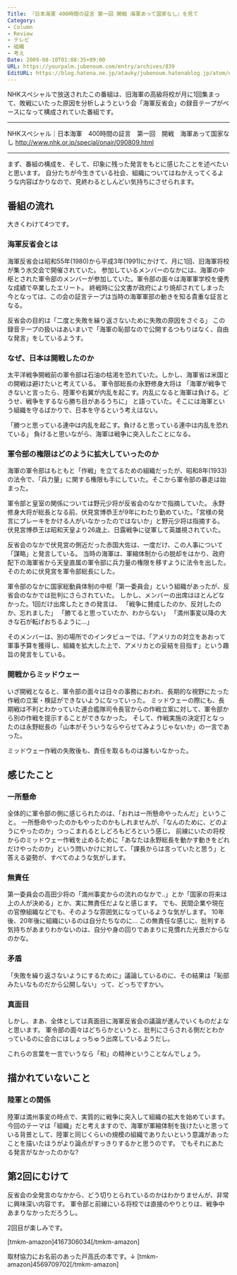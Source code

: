 ```yaml
---
Title: 『日本海軍 400時間の証言 第一回 開戦 海軍あって国家なし』を見て
Category:
- Column
- Review
- テレビ
- 組織
- 考え
Date: 2009-08-10T01:08:35+09:00
URL: https://yourpalm.jubenoum.com/entry/archives/839
EditURL: https://blog.hatena.ne.jp/atauky/jubenoum.hatenablog.jp/atom/entry/6653458415120885221
---
```


NHKスペシャルで放送されたこの番組は、旧海軍の高級将校が月に1回集まって、敗戦にいたった原因を分析しようという会「海軍反省会」の録音テープがベースになって構成されていた番組です。

<hr />

NHKスペシャル｜日本海軍　400時間の証言　第一回　開戦　海軍あって国家なし
<a href="http://www.nhk.or.jp/special/onair/090809.html" title="NHKスペシャル｜日本海軍　400時間の証言　第一回　開戦　海軍あって国家なし">http://www.nhk.or.jp/special/onair/090809.html</a>

<hr />

まず、番組の構成を、そして、印象に残った発言をもとに感じたことを述べたいと思います。
自分たちが今生きている社会、組織についてはねかえってくるような内容ばかりなので、見終わるとしんどい気持ちにさせられます。


<h2>番組の流れ</h2>
大きくわけて4つです。

<h3>海軍反省会とは</h3>
海軍反省会は昭和55年(1980)から平成3年(1991)にかけて、月に1回、旧海軍将校が集う水交会で開催されていた。
参加しているメンバーのなかには、海軍の中枢とされた軍令部のメンバーが参加していた。軍令部の面々は海軍軍学校を優秀な成績で卒業したエリート。
終戦時に公文書が政府により焼却されてしまった今となっては、この会の証言テープは当時の海軍軍部の動きを知る貴重な証言となる。

反省会の目的は「二度と失敗を繰り返さないために失敗の原因をさぐる」
この録音テープの扱いはあいまいで「海軍の恥部なので公開するつもりはなく、自由な発言」をしているようす。

<h3>なぜ、日本は開戦したのか</h3>
太平洋戦争開戦前の軍令部は石油の枯渇を恐れていた。しかし、海軍省は米国との開戦は避けたいと考えている。
軍令部総長の永野修身大将は
「海軍が戦争できないと言ったら、陸軍や右翼が内乱を起こす。内乱になると海軍は負ける。どうせ、戦争をするなら勝ち目があるうちに」
と語っていた。そこには海軍という組織を守るばかりで、日本を守るという考えはない。

「勝つと思っている連中は内乱を起こす。負けると思っている連中は内乱を恐れている」
負けると思いながら、海軍は戦争に突入したことになる。

<h3>軍令部の権限はどのように拡大していったのか</h3>
海軍の軍令部はもともと「作戦」を立てるための組織だったが、昭和8年(1933)の法令で、「兵力量」に関する権限も手にしていた。そこから軍令部の暴走は始まった。

軍令部と皇室の関係については野元少将が反省会のなかで指摘していた。
永野修身大将が総長となる前、伏見宮博恭王が9年にわたり勤めていた。「宮様の発言にブレーキをかける人がいなかったのではないか」と野元少将は指摘する。
伏見宮博恭王は昭和天皇より26歳上、日露戦争に従軍して英雄視されていた。

反省会のなかで伏見宮の側近だった赤国大佐は、一度だけ、この人事について「謀略」と発言している。
当時の海軍は、軍縮体制からの脱却をはかり、政府配下の海軍省から天皇直属の軍令部に兵力量の権限を移すように法令を出した。そのために伏見宮を軍令部総長にした。

軍令部のなかに国家総動員体制の中枢「第一委員会」という組織があったが、反省会のなかでは批判にさらされていた。
しかし、メンバーの出席はほとんどなかった。1回だけ出席したときの発言は、
「戦争に賛成したのか、反対したのか、忘れました」
「勝てると思っていたか、わからない」
「満州事変以降の大きな石が転げおちるように...」

そのメンバーは、別の場所でのインタビューでは、「アメリカの対立をあおって軍事予算を獲得し、組織を拡大した上で、アメリカとの妥結を目指す」という趣旨の発言をしている。

<h3>開戦からミッドウェー</h3>
いざ開戦となると、軍令部の面々は日々の事務におわれ、長期的な視野にたった作戦の立案・検証ができないようになっていった。
ミッドウェーの際にも、長期戦は不利とわかっていた連合艦隊司令長官からの作戦立案に対して、軍令部から別の作戦を提示することができなかった。
そして、作戦実施の決定打となったのは永野総長の「山本がそういうならやらせてみようじゃないか」の一言であった。

ミッドウェー作戦の失敗後も、責任を取るものは誰もいなかった。

<h2>感じたこと</h2>
<h3>一所懸命</h3>
全体的に軍令部の側に感じられたのは、「おれは一所懸命やったんだ」ということ。
一所懸命やったのかもやったのかもしれませんが、「なんのために、どのようにやったのか」つっこまれるとしどろもどろという感じ。
前線にいたの将校からのミッドウェー作戦を止めるために「あなたは永野総長を動かす動きをどれだけやったのか」という問いかけに対して、「課長からは言っていたと思う」と答える姿勢が、すべてのような気がします。

<h3>無責任</h3>
第一委員会の高田少将の「満州事変からの流れのなかで..」とか「国家の将来は上の人が決める」とか、実に無責任だよなと感じます。
でも、民間企業や現在の官僚組織などでも、そのような雰囲気になっているような気がします。
10年後、20年後に組織にいるのは自分たちなのに...
この無責任な感じに、批判する気持ちがあまりわかないのは、自分や身の回りであまりに見慣れた光景だからなのかな。

<h3>矛盾</h3>
「失敗を繰り返さないようにするために」議論しているのに、その結果は「恥部みたいなものだから公開しない」って、どっちですかい。

<h3>真面目</h3>
しかし、まあ、全体としては真面目に海軍反省会の議論が進んでいくものだよなと思います。
軍令部の面々はどちらかというと、批判にさらされる側だとわかっているのに会合にはしょっちゅう出席しているようだし。

これらの言葉を一言でいうなら「和」の精神ということなんでしょう。


<h2>描かれていないこと</h2>
<h3>陸軍との関係</h3>
陸軍は満州事変の時点で、実質的に戦争に突入して組織の拡大を始めています。
今回のテーマは「組織」だと考えますので、海軍が軍縮体制を抜けたいと思っている背景として、陸軍と同じくらいの規模の組織でありたいという意識があったことを描いたほうがより論点がすっきりするかと思うのです。
でもそれにあたる発言がなかったのかな?

<h2>第2回にむけて</h2>
反省会の全発言のなかから、どう切りとられているのかはわかりませんが、非常に興味深い内容です。
軍令部と前線にいる将校では直接のやりとりは、戦争中あまりなかっただろうし。

2回目が楽しみです。


[tmkm-amazon]4167306034[/tmkm-amazon]

取材協力にお名前のあった戸高氏の本です。↓
[tmkm-amazon]4569709702[/tmkm-amazon]
